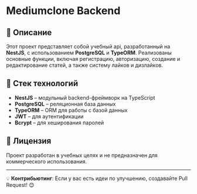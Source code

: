 # Mediumсlone Backend

## 📌 Описание
Этот проект представляет собой учебный api, разработанный на **NestJS**, с использованием **PostgreSQL** и **TypeORM**. Реализованы основные функции, включая регистрацию, авторизацию, создание и редактирование статей, а также систему лайков и дизлайков.

## 🚀 Стек технологий
- **NestJS** – модульный backend-фреймворк на TypeScript
- **PostgreSQL** – реляционная база данных
- **TypeORM** – ORM для работы с базой данных
- **JWT** – для аутентификации
- **Bcrypt** – для хеширования паролей

## 📜 Лицензия
Проект разработан в учебных целях и не предназначен для коммерческого использования.

---
💡 **Контрибьютинг**: Если у вас есть идеи по улучшению, создавайте Pull Request! 😊
